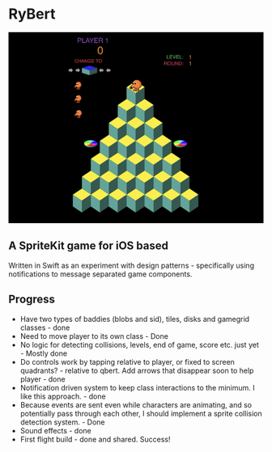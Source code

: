 #  RyBert

![](bert.png)

## A SpriteKit game for iOS based

Written in Swift as an experiment with design patterns - specifically using notifications to message separated game components.

## Progress

* Have two types of baddies (blobs and sid), tiles, disks and gamegrid classes - done
* Need to move player to its own class - Done
* No logic for detecting collisions, levels, end of game, score etc. just yet - Mostly done
* Do controls work by tapping relative to player, or fixed to screen quadrants? - relative to qbert. Add arrows that disappear soon to help player - done
* Notification driven system to keep class interactions to the minimum. I like this approach. - done
* Because events are sent even while characters are animating, and so potentially pass through each other, I should implement a sprite collision detection system. - Done
* Sound effects - done
* First flight build - done and shared. Success!
